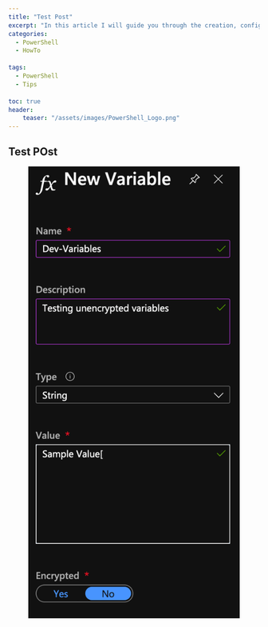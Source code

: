 ```yaml
---
title: "Test Post"
excerpt: "In this article I will guide you through the creation, configuration and deployment of an internal NuGet repository that can be used to easily distribute and share PowerShell modules in the internal network."
categories:
  - PowerShell
  - HowTo

tags:
  - PowerShell
  - Tips

toc: true
header:
    teaser: "/assets/images/PowerShell_Logo.png"
---
```


## Test POst


<figure>
  <a href="https://pscustomobject.github.io//assets/images/Azure_Automation_Unencrypted_Variable.png">
  <img src="/assets/images/Azure_Automation_Unencrypted_Variable.png"></a>
</figure>